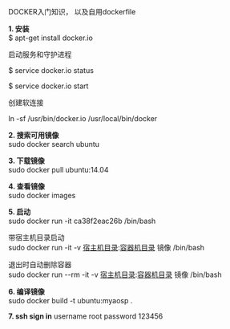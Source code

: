 DOCKER入门知识， 以及自用dockerfile              

**1. 安装**              
$ apt-get install docker.io

启动服务和守护进程           

$ service docker.io status

$ service docker.io start

创建软连接            

ln -sf /usr/bin/docker.io /usr/local/bin/docker


**2. 搜索可用镜像**      
sudo docker search ubuntu


**3. 下载镜像**      
sudo docker pull ubuntu:14.04

**4. 查看镜像**          
sudo docker images

**5. 启动**       
sudo docker run -it ca38f2eac26b /bin/bash        

带宿主机目录启动         
sudo docker run -it -v [宿主机目录](eg:~/download):[容器机目录](eg:/home/hello) 镜像 /bin/bash             

退出时自动删除容器                
sudo docker run --rm -it -v [宿主机目录](eg:~/download):[容器机目录](eg:/home/hello) 镜像 /bin/bash        

**6. 编译镜像**        
sudo docker build -t ubuntu:myaosp . 

**7. ssh sign in**
username root
password 123456
